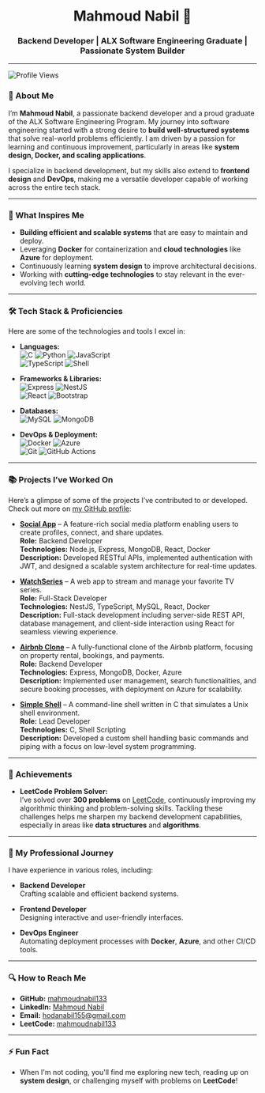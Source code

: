 # <div align="center">Mahmoud Nabil 🚀</div>
### <div align="center">Backend Developer | ALX Software Engineering Graduate | Passionate System Builder</div>

---

![Profile Views](https://komarev.com/ghpvc/?username=mahmoudnabil133&label=Profile%20Views&color=blue&style=plastic)

### 👋 About Me

I’m **Mahmoud Nabil**, a passionate backend developer and a proud graduate of the ALX Software Engineering Program. My journey into software engineering started with a strong desire to **build well-structured systems** that solve real-world problems efficiently. I am driven by a passion for learning and continuous improvement, particularly in areas like **system design, Docker, and scaling applications**.

I specialize in backend development, but my skills also extend to **frontend design** and **DevOps**, making me a versatile developer capable of working across the entire tech stack.

---

### 🚀 What Inspires Me

- **Building efficient and scalable systems** that are easy to maintain and deploy.
- Leveraging **Docker** for containerization and **cloud technologies** like **Azure** for deployment.
- Continuously learning **system design** to improve architectural decisions.
- Working with **cutting-edge technologies** to stay relevant in the ever-evolving tech world.

---

### 🛠️ Tech Stack & Proficiencies

Here are some of the technologies and tools I excel in:

- **Languages:**  
  ![C](https://img.shields.io/badge/-C-00599C?style=flat-square&logo=c&logoColor=white) ![Python](https://img.shields.io/badge/-Python-3776AB?style=flat-square&logo=python&logoColor=white) ![JavaScript](https://img.shields.io/badge/-JavaScript-F7DF1E?style=flat-square&logo=javascript&logoColor=black)  
  ![TypeScript](https://img.shields.io/badge/-TypeScript-007ACC?style=flat-square&logo=typescript&logoColor=white) ![Shell](https://img.shields.io/badge/-Shell_Scripting-4EAA25?style=flat-square&logo=gnu-bash&logoColor=white)

- **Frameworks & Libraries:**  
  ![Express](https://img.shields.io/badge/-Express.js-000000?style=flat-square&logo=express&logoColor=white) ![NestJS](https://img.shields.io/badge/-NestJS-E0234E?style=flat-square&logo=nestjs&logoColor=white)  
  ![React](https://img.shields.io/badge/-React-61DAFB?style=flat-square&logo=react&logoColor=black) ![Bootstrap](https://img.shields.io/badge/-Bootstrap-7952B3?style=flat-square&logo=bootstrap&logoColor=white)

- **Databases:**  
  ![MySQL](https://img.shields.io/badge/-MySQL-4479A1?style=flat-square&logo=mysql&logoColor=white) ![MongoDB](https://img.shields.io/badge/-MongoDB-47A248?style=flat-square&logo=mongodb&logoColor=white)

- **DevOps & Deployment:**  
  ![Docker](https://img.shields.io/badge/-Docker-2496ED?style=flat-square&logo=docker&logoColor=white) ![Azure](https://img.shields.io/badge/-Azure-0089D6?style=flat-square&logo=microsoft-azure&logoColor=white)  
  ![Git](https://img.shields.io/badge/-Git-F05032?style=flat-square&logo=git&logoColor=white) ![GitHub Actions](https://img.shields.io/badge/-GitHub_Actions-2088FF?style=flat-square&logo=github-actions&logoColor=white)

---

### 📚 Projects I’ve Worked On

Here’s a glimpse of some of the projects I’ve contributed to or developed. Check out more on [my GitHub profile](https://github.com/mahmoudnabil133):

- **[Social App](https://github.com/mahmoudnabil133/social-app)** – A feature-rich social media platform enabling users to create profiles, connect, and share updates.  
  **Role:** Backend Developer  
  **Technologies:** Node.js, Express, MongoDB, React, Docker  
  **Description:** Developed RESTful APIs, implemented authentication with JWT, and designed a scalable system architecture for real-time updates.

- **[WatchSeries](https://github.com/mahmoudnabil133/watchseries)** – A web app to stream and manage your favorite TV series.  
  **Role:** Full-Stack Developer  
  **Technologies:** NestJS, TypeScript, MySQL, React, Docker  
  **Description:** Full-stack development including server-side REST API, database management, and client-side interaction using React for seamless viewing experience.

- **[Airbnb Clone](https://github.com/mahmoudnabil133/airbnb-clone)** – A fully-functional clone of the Airbnb platform, focusing on property rental, bookings, and payments.  
  **Role:** Backend Developer  
  **Technologies:** Express, MongoDB, Docker, Azure  
  **Description:** Implemented user management, search functionalities, and secure booking processes, with deployment on Azure for scalability.

- **[Simple Shell](https://github.com/mahmoudnabil133/simple-shell)** – A command-line shell written in C that simulates a Unix shell environment.  
  **Role:** Lead Developer  
  **Technologies:** C, Shell Scripting  
  **Description:** Developed a custom shell handling basic commands and piping with a focus on low-level system programming.

---

### 🌟 Achievements

- **LeetCode Problem Solver:**  
  I’ve solved over **300 problems** on [LeetCode](https://leetcode.com/u/mahmoudnabil133/), continuously improving my algorithmic thinking and problem-solving skills. Tackling these challenges helps me sharpen my backend development capabilities, especially in areas like **data structures** and **algorithms**.

---

### 💼 My Professional Journey

I have experience in various roles, including:

- **Backend Developer**  
  Crafting scalable and efficient backend systems.

- **Frontend Developer**  
  Designing interactive and user-friendly interfaces.

- **DevOps Engineer**  
  Automating deployment processes with **Docker**, **Azure**, and other CI/CD tools.

---

### 🔍 How to Reach Me

- **GitHub:** [mahmoudnabil133](https://github.com/mahmoudnabil133)  
- **LinkedIn:** [Mahmoud Nabil](https://www.linkedin.com/in/mahmoud-nabil-97278b24b/)  
- **Email:** hodanabil155@gmail.com  
- **LeetCode:** [mahmoudnabil133](https://leetcode.com/u/mahmoudnabil133/)

---

### ⚡ Fun Fact
- When I'm not coding, you'll find me exploring new tech, reading up on **system design**, or challenging myself with problems on **LeetCode**!
